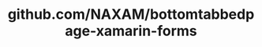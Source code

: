 ---
layout: post
title: github.com/NAXAM/bottomtabbedpage-xamarin-forms
categories: link
tags: [انگلیسی, گیت‌هاب, برنامه‌نویسی]
---